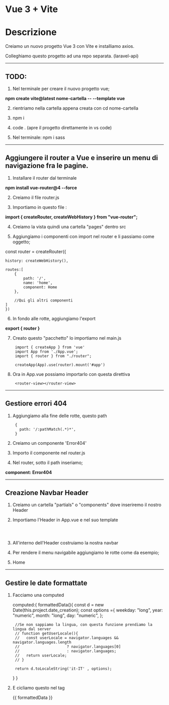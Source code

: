 # Vue 3 + Vite

# Descrizione

Creiamo un nuovo progetto Vue 3 con Vite e installiamo axios.

Colleghiamo questo progetto ad una repo separata. (laravel-api)

---

## TODO:

1. Nel terminale per creare il nuovo progetto vue;

**npm create vite@latest nome-cartella -- --template vue**

2. rientriamo nella cartella appena creata con cd nome-cartella

3. npm i

4. code . (apre il progetto direttamente in vs code)

5. Nel terminale: npm i sass

------------

## Aggiungere il router a Vue e inserire un menu di navigazione fra le pagine.

1. Installare il router dal terminale 

**npm install vue-router@4 --force**

2. Creiamo il file router.js 

3. Importiamo in questo file :

**import { createRouter,  createWebHistory } from "vue-router";**

4. Creiamo la vista quindi una cartella "pages" dentro src 

5. Aggiungiamo i componenti con import nel router e li passiamo come oggetto;

const router = createRouter({

    history: createWebHistory(),

    routes:[
        {
            path: '/',
            name: 'home',
            component: Home
        },

        //Qui gli altri componenti
    ]
    })

6. In fondo alle rotte, aggiungiamo l'export

**export { router }**

7. Creato questo "pacchetto" lo importiamo nel main.js 

        import { createApp } from 'vue'
        import App from './App.vue';
        import { router } from "./router";
        
        createApp(App).use(router).mount('#app')

8. Ora in App.vue possiamo importarlo con questa direttiva

        <router-view></router-view>


----------------

## Gestiore errori 404

1. Aggiungiamo alla fine delle rotte, questo path 

        {
          path: '/:pathMatch(.*)*',
        }

2. Creiamo un componente 'Error404'

3. Importo il componente nel router.js 

4. Nel router, sotto il path inseriamo;

**component: Error404**

-------

## Creazione Navbar Header

1. Creiamo un cartella "partials" o "components" dove inseriremo il nostro Header

2. Importiamo l'Header in App.vue e nel suo template **<Header />**

3. All'interno dell'Header costruiamo la nostra navbar

4. Per rendere il menu navigabile aggiungiamo le rotte come da esempio;

      <li>
        <router-link :to="{ name:'home' }">Home</router-link>
      </li>


------------

## Gestire le date formattate

1. Facciamo una computed

      computed:{
      formattedData(){
        const d = new Date(this.project.date_creation);
        const options ={
          weekday: "long",
          year: "numeric",
          month: "long",
          day: "numeric",
        };

        //Se non sappiamo la lingua, con questa funzione prendiamo la lingua dal server
        // function getUserLocale(){
        //   const userLocale = navigator.languages && navigator.languages.length
        //                     ? navigator.languages[0]
        //                     : navigator.languages;
        //   return userLocale;
        // }

        return d.toLocaleString('it-IT' , options);
      }
    }

2. E cicliamo questo nel tag 

      <p>{{ formattedData }}</p>
